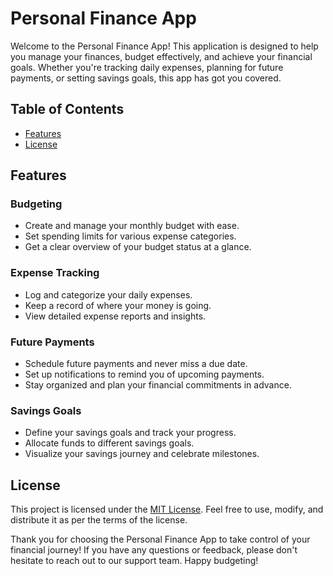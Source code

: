 # Personal Finance App

Welcome to the Personal Finance App! This application is designed to help you manage your finances, budget effectively, and achieve your financial goals. Whether you're tracking daily expenses, planning for future payments, or setting savings goals, this app has got you covered.

## Table of Contents

- [Features](#features)
- [License](#license)

## Features

### Budgeting
- Create and manage your monthly budget with ease.
- Set spending limits for various expense categories.
- Get a clear overview of your budget status at a glance.

### Expense Tracking
- Log and categorize your daily expenses.
- Keep a record of where your money is going.
- View detailed expense reports and insights.

### Future Payments
- Schedule future payments and never miss a due date.
- Set up notifications to remind you of upcoming payments.
- Stay organized and plan your financial commitments in advance.

### Savings Goals
- Define your savings goals and track your progress.
- Allocate funds to different savings goals.
- Visualize your savings journey and celebrate milestones.


## License

This project is licensed under the [MIT License](LICENSE). Feel free to use, modify, and distribute it as per the terms of the license.

Thank you for choosing the Personal Finance App to take control of your financial journey! If you have any questions or feedback, please don't hesitate to reach out to our support team. Happy budgeting!
